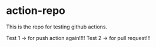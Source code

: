 # action-repo

This is the repo for testing github actions.

Test 1 -> for push action again!!!!
Test 2 -> for pull request!!!
